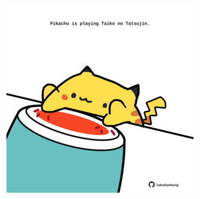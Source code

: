 <!-- built at 26/08/2022, 12:01:19 UTC -->
<p align="center">
  <img width="500" height="500" src="./ReadmeImage.svg">
</p>
